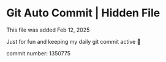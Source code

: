 # Git Auto Commit | Hidden File

This file was added Feb 12, 2025

Just for fun and keeping my daily git commit active 🤪

commit number: 1350775
